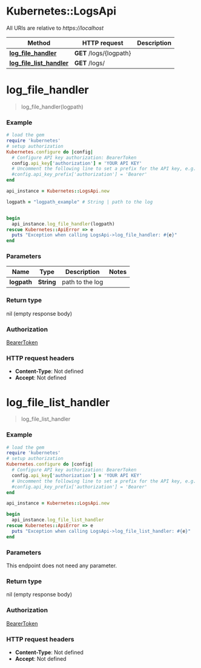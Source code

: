 # Kubernetes::LogsApi

All URIs are relative to *https://localhost*

Method | HTTP request | Description
------------- | ------------- | -------------
[**log_file_handler**](LogsApi.md#log_file_handler) | **GET** /logs/{logpath} | 
[**log_file_list_handler**](LogsApi.md#log_file_list_handler) | **GET** /logs/ | 


# **log_file_handler**
> log_file_handler(logpath)



### Example
```ruby
# load the gem
require 'kubernetes'
# setup authorization
Kubernetes.configure do |config|
  # Configure API key authorization: BearerToken
  config.api_key['authorization'] = 'YOUR API KEY'
  # Uncomment the following line to set a prefix for the API key, e.g. 'Bearer' (defaults to nil)
  #config.api_key_prefix['authorization'] = 'Bearer'
end

api_instance = Kubernetes::LogsApi.new

logpath = "logpath_example" # String | path to the log


begin
  api_instance.log_file_handler(logpath)
rescue Kubernetes::ApiError => e
  puts "Exception when calling LogsApi->log_file_handler: #{e}"
end
```

### Parameters

Name | Type | Description  | Notes
------------- | ------------- | ------------- | -------------
 **logpath** | **String**| path to the log | 

### Return type

nil (empty response body)

### Authorization

[BearerToken](../README.md#BearerToken)

### HTTP request headers

 - **Content-Type**: Not defined
 - **Accept**: Not defined



# **log_file_list_handler**
> log_file_list_handler



### Example
```ruby
# load the gem
require 'kubernetes'
# setup authorization
Kubernetes.configure do |config|
  # Configure API key authorization: BearerToken
  config.api_key['authorization'] = 'YOUR API KEY'
  # Uncomment the following line to set a prefix for the API key, e.g. 'Bearer' (defaults to nil)
  #config.api_key_prefix['authorization'] = 'Bearer'
end

api_instance = Kubernetes::LogsApi.new

begin
  api_instance.log_file_list_handler
rescue Kubernetes::ApiError => e
  puts "Exception when calling LogsApi->log_file_list_handler: #{e}"
end
```

### Parameters
This endpoint does not need any parameter.

### Return type

nil (empty response body)

### Authorization

[BearerToken](../README.md#BearerToken)

### HTTP request headers

 - **Content-Type**: Not defined
 - **Accept**: Not defined



